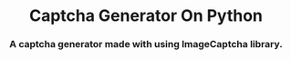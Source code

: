 
<h1 align="center">Captcha Generator On Python</h1>

<h3 align="center">A captcha generator made with using <strong>ImageCaptcha</strong> library.</h3>

